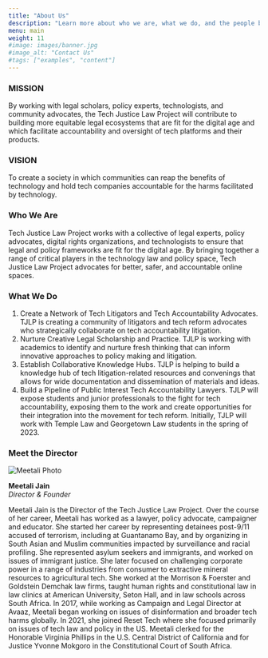 ```yaml
---
title: "About Us"
description: "Learn more about who we are, what we do, and the people behind the curtain."
menu: main
weight: 11
#image: images/banner.jpg
#image_alt: "Contact Us"
#tags: ["examples", "content"]
---
```

### MISSION
By working with legal scholars, policy experts, technologists, and community advocates, the Tech Justice Law Project will contribute to building more equitable legal ecosystems that are fit for the digital age and which facilitate accountability and oversight of tech platforms and their products.

### VISION
To create a society in which communities can reap the benefits of technology and hold tech companies accountable for the harms facilitated by technology.

### Who We Are 
Tech Justice Law Project works with a collective of legal experts, policy advocates, digital rights organizations, and technologists to ensure that legal and policy frameworks are fit for the digital age. By bringing together a range of critical players in the technology law and policy space, Tech Justice Law Project advocates for better, safer, and accountable online spaces.

### What We Do
1. Create a Network of Tech Litigators and Tech Accountability Advocates.  TJLP is creating a community of litigators and tech reform advocates who strategically collaborate on tech accountability litigation.  
2. Nurture Creative Legal Scholarship and Practice.  TJLP is working with academics to identify and nurture fresh thinking that can inform innovative approaches to policy making and litigation. 
3. Establish Collaborative Knowledge Hubs.  TJLP is helping to build a knowledge hub of tech litigation-related resources and convenings that allows for wide documentation and dissemination of materials and ideas.
4. Build a Pipeline of Public Interest Tech Accountability Lawyers.  TJLP will expose students and junior professionals to the fight for tech accountability, exposing them to the work and create opportunities for their integration into the movement for tech reform. Initially, TJLP will work with Temple Law and Georgetown Law students in the spring of 2023.


### Meet the Director
<img src="images/meetali_circle.png" alt="Meetali Photo">


**Meetali Jain**<br />
*Director & Founder*

Meetali Jain is the Director of the Tech Justice Law Project.  Over the course of her career, Meetali has worked as a lawyer, policy advocate, campaigner and educator.  She started her career by representing detainees post-9/11 accused of terrorism, including at Guantanamo Bay, and by organizing in South Asian and Muslim communities impacted by surveillance and racial profiling.  She represented asylum seekers and immigrants, and worked on issues of immigrant justice.  She later focused on challenging corporate power in a range of industries from consumer to extractive mineral resources to agricultural tech.  She worked at the Morrison & Foerster and Goldstein Demchak law firms, taught human rights and constitutional law in law clinics at American University, Seton Hall, and in law schools across South Africa.  In 2017, while working as Campaign and Legal Director at Avaaz, Meetali began working on issues of disinformation and broader tech harms globally.  In 2021, she joined Reset Tech where she focused primarily on issues of tech law and policy in the US.  Meetali clerked for the Honorable Virginia Phillips in the U.S. Central District of California and for Justice Yvonne Mokgoro in the Constitutional Court of South Africa.